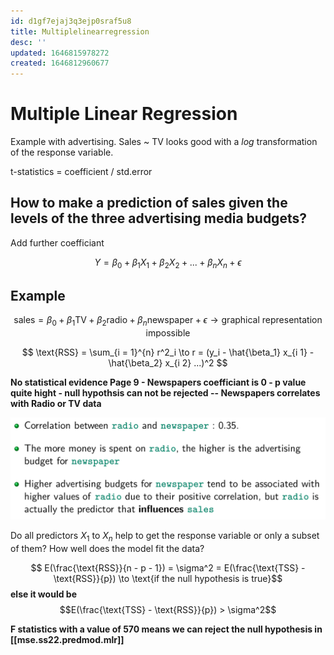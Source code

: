 ```yaml
---
id: d1gf7ejaj3q3ejp0sraf5u8
title: Multiplelinearregression
desc: ''
updated: 1646815978272
created: 1646812960677
---
```

# Multiple Linear Regression

Example with advertising. Sales ~ TV looks good with a $log$ transformation of the response variable.

t-statistics = coefficient / std.error

## How to make a prediction of sales given the levels of the three advertising media budgets?
Add further coefficiant

$$Y = \beta_0 + \beta_1 X_1 + \beta_2 X_2 + ... + \beta_n X_n + \epsilon$$
## Example
$$\text{sales} = \beta_0 + \beta_1 \text{TV} + \beta_2 \text{radio} + \beta_n \text{newspaper} + \epsilon \to \text{graphical representation impossible} $$


$$ \text{RSS} = \sum_{i = 1}^{n} r^2_i \to r = (y_i - \hat{\beta_1} x_{i 1} - \hat{\beta_2} x_{i 2} ...)^2 $$ 


**No statistical evidence Page 9 - Newspapers coefficiant is 0 - p value quite hight - null hypothsis can not be rejected -- Newspapers correlates with Radio or TV data**

![correlation newspapers and radio](/assets/images/2022-03-09-09-34-01.png)

Do all predictors $X_1$ to $X_n$ help to get the response variable or only a subset of them? How well does the model fit the data?

$$ E(\frac{\text{RSS}}{n - p - 1}) = \sigma^2 = E(\frac{\text{TSS} - \text{RSS}}{p}) \to \text{if the null hypothesis is true}$$
**else it would be**
$$E(\frac{\text{TSS} - \text{RSS}}{p}) > \sigma^2$$

**F statistics with a value of 570 means we can reject the null hypothesis in [[mse.ss22.predmod.mlr]]**

